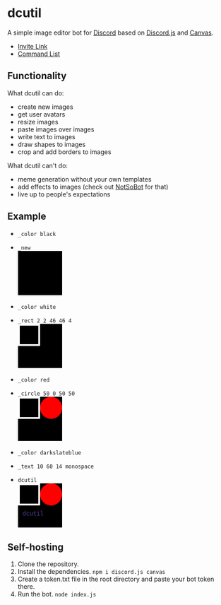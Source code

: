 # dcutil
A simple image editor bot for [Discord](https://discord.com) based on [Discord.js](https://discord.js.org) and [Canvas](https://github.com/Automattic/node-canvas/).
* [Invite Link](https://discord.com/oauth2/authorize?client_id=715447131883962419&scope=bot&permissions=52224)
* [Command List](commands.md)


## Functionality
What dcutil can do:
* create new images
* get user avatars
* resize images
* paste images over images
* write text to images
* draw shapes to images
* crop and add borders to images

What dcutil can't do:
* meme generation without your own templates
* add effects to images (check out [NotSoBot](https://discord.com/oauth2/authorize?client_id=439205512425504771&scope=bot) for that)
* live up to people's expectations


## Example
* `_color black`
* `_new`</br>
![Creates a new image.](images/new.png)

* `_color white`
* `_rect 2 2 46 46 4`</br>
![Draws a 46×46 rectangle starting at (2,2) with 4px outline.](images/rect.png)

* `_color red`
* `_circle 50 0 50 50`</br>
![Draws a 50x50 diameter circle starting at (50,0).](images/circle.png)

* `_color darkslateblue`
* `_text 10 60 14 monospace`
* `dcutil`</br>
![Writes "dcutil" starting at (10,60) with 14px monospace font.](images/text.png)


## Self-hosting
1. Clone the repository.
2. Install the dependencies. `npm i discord.js canvas`
3. Create a token.txt file in the root directory and paste your bot token there.
4. Run the bot. `node index.js`
